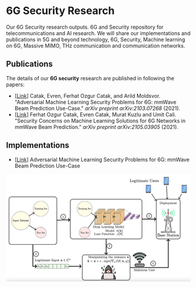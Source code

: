 # 6G Security Research
Our 6G Security research outputs. 6G and Security repository for telecommunications and AI research. We will share our implementations and publications in 5G and beyond technology, 6G, Security, Machine learning on 6G, Massive MIMO, THz communication and communication networks.

## Publications
The details of our **6G security** research are published in following the papers:
- [[Link]](https://www.researchgate.net/publication/350017366_Adversarial_Machine_Learning_Security_Problems_for_6G_mmWave_Beam_Prediction_Use-Case) Catak, Evren, Ferhat Ozgur Catak, and Arild Moldsvor. "Adversarial Machine Learning Security Problems for 6G: mmWave Beam Prediction Use-Case." *arXiv preprint arXiv:2103.07268* (2021). 
- [[Link]](https://www.researchgate.net/publication/351437476_Security_Concerns_on_Machine_Learning_Solutions_for_6G_Networks_in_mmWave_Beam_Prediction) Ferhat Ozgur Catak, Evren Catak, Murat Kuzlu and Umit Cali. "Security Concerns on Machine Learning Solutions for 6G Networks in mmWave Beam Prediction." *arXiv preprint arXiv:2105.03905* (2021). 

## Implementations
- [[Link]](6g-ai-security.ipynb) Adversarial Machine Learning Security Problems for 6G: mmWave Beam Prediction Use-Case

![Screenshot](6g-attack.png)
